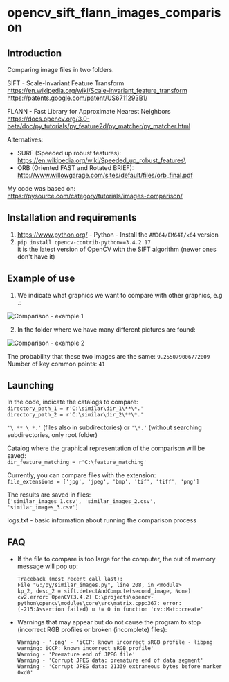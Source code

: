 # opencv_sift_flann_images_comparison

Introduction
--------------------------
Comparing image files in two folders.

SIFT - Scale-Invariant Feature Transform\
https://en.wikipedia.org/wiki/Scale-invariant_feature_transform \
https://patents.google.com/patent/US6711293B1/

FLANN - Fast Library for Approximate Nearest Neighbors\
https://docs.opencv.org/3.0-beta/doc/py_tutorials/py_feature2d/py_matcher/py_matcher.html

Alternatives:
- SURF (Speeded up robust features): \
https://en.wikipedia.org/wiki/Speeded_up_robust_features\
- ORB (Oriented FAST and Rotated BRIEF): \
http://www.willowgarage.com/sites/default/files/orb_final.pdf

My code was based on: \
https://pysource.com/category/tutorials/images-comparison/

Installation and requirements
--------------------------
1. https://www.python.org/ - Python - Install the `AMD64/EM64T/x64` version
2. `pip install opencv-contrib-python==3.4.2.17` \
it is the latest version of OpenCV with the SIFT algorithm (newer ones don't have it)

Example of use
--------------------------
1. We indicate what graphics we want to compare with other graphics, e.g .:

![Comparison - example 1](https://github.com/???/master/example1.png)

2. In the folder where we have many different pictures are found:

![Comparison - example 2](https://github.com/???/master/example2.png)

The probability that these two images are the same: `9.255079006772009` \
Number of key common points: `41`

Launching
--------------------------
In the code, indicate the catalogs to compare: \
`directory_path_1 = r'C:\similar\dir_1\**\*.'` \
`directory_path_2 = r'C:\similar\dir_2\**\*.'`

`'\ ** \ *.'` (files also in subdirectories)
or `'\*.'` (without searching subdirectories, only root folder)

Catalog where the graphical representation of the comparison will be saved: \
`dir_feature_matching = r'C:\feature_matching'`

Currently, you can compare files with the extension: \
`file_extensions = ['jpg', 'jpeg', 'bmp', 'tif', 'tiff', 'png']`

The results are saved in files: \
`['similar_images_1.csv', 'similar_images_2.csv', 'similar_images_3.csv']`

logs.txt - basic information about running the comparison process

FAQ
--------------------------
- If the file to compare is too large for the computer, the out of memory message will pop up: 

    `Traceback (most recent call last):` \
    `File "G:/py/similar_images.py", line 208, in <module>` \
    `kp_2, desc_2 = sift.detectAndCompute(second_image, None)` \
    `cv2.error: OpenCV(3.4.2) C:\projects\opencv-python\opencv\modules\core\src\matrix.cpp:367: error: (-215:Assertion failed) u != 0 in function 'cv::Mat::create'`

- Warnings that may appear but do not cause the program to stop (incorrect RGB profiles or broken (incomplete) files): 

    `Warning - '.png' - 'iCCP: known incorrect sRGB profile - libpng warning: iCCP: known incorrect sRGB profile'` \
    `Warning - 'Premature end of JPEG file'` \
    `Warning - 'Corrupt JPEG data: premature end of data segment'` \
    `Warning - 'Corrupt JPEG data: 21339 extraneous bytes before marker 0xd0'` 



